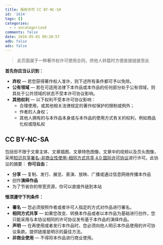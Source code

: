 ```yaml
---
title: 版权许可 CC BY-NC-SA
id: '1614'
tags: []
categories:
  - - uncategorized
comments: false
date: 2016-05-01 09:28:57
adb: false
ads: false
---
```


> 此页面属于一种著作权许可使用合同，供他人转载时方便直接链接至此

**首先你应当认识到：**

*   **弃权** — 若您获得著作权人准许，则下述所有条件都可予以免除。
*   **公有领域** — 若在可适用法律下本作品或本作品的任何部分处于公有领域，则其处于公共领域的状态不受本许可协议影响。
*   **其他权利** — 以下权利不受本许可协议影响：
    *   合理使用，或其他相关法律规定的著作权保护的限制或例外；
    *   作者的人身权；
    *   其他人拥有的与本作品本身或与本作品的使用方式有关的权利，例如商品化权或隐私权

## CC BY-NC-SA

包括但不限于文章主体、文章插图、文章特色图像、文章中的视频以及页头图像，采用[知识共享署名-非商业性使用-相同方式共享 4.0 国际许可协议](https://creativecommons.org/licenses/by-nc-sa/4.0/)进行许可。此协议的摘要： **你可自由：**

*   **分享** — 复制、发行、展览、表演、放映、广播或通过信息网络传播本作品
*   创作**演绎作品**
*   为了节省你的带宽资源，你可以直接外链到本站

**惟须遵守下列条件：**

*   **署名** — 您必须按照作者或者许可人指定的方式对作品进行署名。
*   **相同方式共享** — 如果您改变、转换本作品或者以本作品为基础进行创作，您只能采用与本协议相同的许可协议发布基于本作品的演绎作品。
*   **声明** — 在再使用或者发行本作品时，您必须向他人明示本作品使用的许可协议条款。提供链接是明示的最佳方法。
*   **非商业使用** — 不得将本作品进行商业使用。
